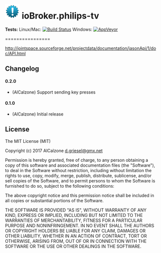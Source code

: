 ![Logo](admin/philips-tv.png)
ioBroker.philips-tv
=================

**Tests:** Linux/Mac: [![Build Status](https://travis-ci.org/AlCalzone/ioBroker.philips-tv.svg?branch=master)](https://travis-ci.org/AlCalzone/ioBroker.philips-tv) 
Windows: [![AppVeyor](https://ci.appveyor.com/api/projects/status/github/AlCalzone/ioBroker.philips-tv?branch=master&svg=true)](https://ci.appveyor.com/project/AlCalzone/ioBroker-philips-tv/)

================

http://jointspace.sourceforge.net/projectdata/documentation/jasonApi/1/doc/API.html

## Changelog

#### 0.2.0
* (AlCalzone) Support sending key presses

#### 0.1.0
* (AlCalzone) Initial release

## License
The MIT License (MIT)

Copyright (c) 2017 AlCalzone <d.griesel@gmx.net>

Permission is hereby granted, free of charge, to any person obtaining a copy
of this software and associated documentation files (the "Software"), to deal
in the Software without restriction, including without limitation the rights
to use, copy, modify, merge, publish, distribute, sublicense, and/or sell
copies of the Software, and to permit persons to whom the Software is
furnished to do so, subject to the following conditions:

The above copyright notice and this permission notice shall be included in
all copies or substantial portions of the Software.

THE SOFTWARE IS PROVIDED "AS IS", WITHOUT WARRANTY OF ANY KIND, EXPRESS OR
IMPLIED, INCLUDING BUT NOT LIMITED TO THE WARRANTIES OF MERCHANTABILITY,
FITNESS FOR A PARTICULAR PURPOSE AND NONINFRINGEMENT. IN NO EVENT SHALL THE
AUTHORS OR COPYRIGHT HOLDERS BE LIABLE FOR ANY CLAIM, DAMAGES OR OTHER
LIABILITY, WHETHER IN AN ACTION OF CONTRACT, TORT OR OTHERWISE, ARISING FROM,
OUT OF OR IN CONNECTION WITH THE SOFTWARE OR THE USE OR OTHER DEALINGS IN
THE SOFTWARE.
